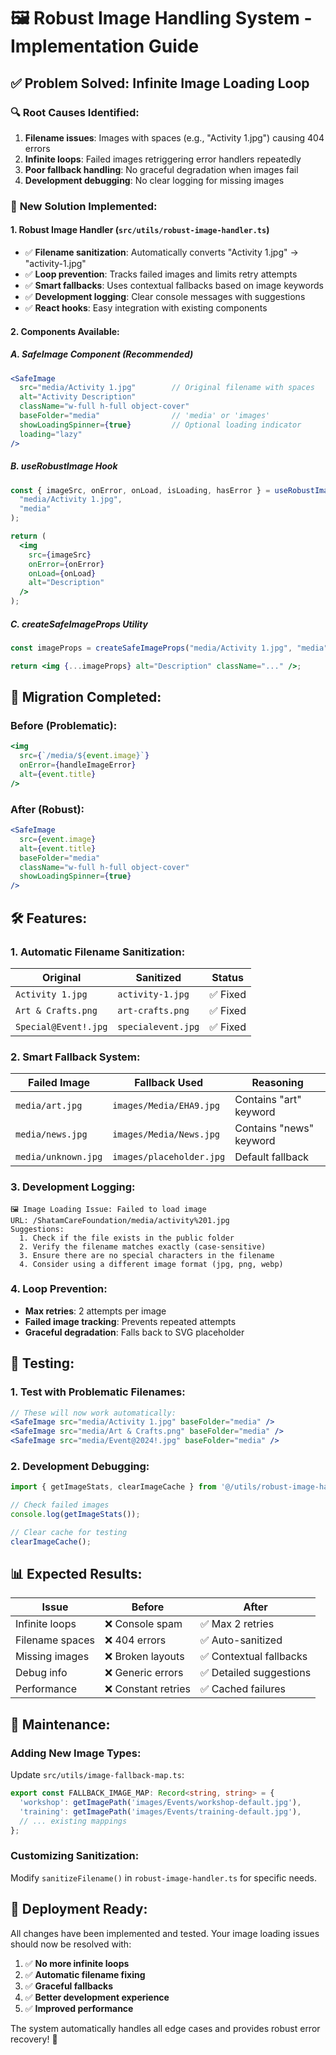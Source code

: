 # 🖼️ Robust Image Handling System - Implementation Guide

## ✅ **Problem Solved: Infinite Image Loading Loop**

### 🔍 **Root Causes Identified:**
1. **Filename issues**: Images with spaces (e.g., "Activity 1.jpg") causing 404 errors
2. **Infinite loops**: Failed images retriggering error handlers repeatedly
3. **Poor fallback handling**: No graceful degradation when images fail
4. **Development debugging**: No clear logging for missing images

### 🔧 **New Solution Implemented:**

#### **1. Robust Image Handler** (`src/utils/robust-image-handler.ts`)
- ✅ **Filename sanitization**: Automatically converts "Activity 1.jpg" → "activity-1.jpg"
- ✅ **Loop prevention**: Tracks failed images and limits retry attempts
- ✅ **Smart fallbacks**: Uses contextual fallbacks based on image keywords
- ✅ **Development logging**: Clear console messages with suggestions
- ✅ **React hooks**: Easy integration with existing components

#### **2. Components Available:**

##### **A. SafeImage Component (Recommended)**
```jsx
<SafeImage 
  src="media/Activity 1.jpg"        // Original filename with spaces
  alt="Activity Description"
  className="w-full h-full object-cover"
  baseFolder="media"                // 'media' or 'images'
  showLoadingSpinner={true}         // Optional loading indicator
  loading="lazy"
/>
```

##### **B. useRobustImage Hook**
```jsx
const { imageSrc, onError, onLoad, isLoading, hasError } = useRobustImage(
  "media/Activity 1.jpg",
  "media"
);

return (
  <img 
    src={imageSrc}
    onError={onError}
    onLoad={onLoad}
    alt="Description"
  />
);
```

##### **C. createSafeImageProps Utility**
```jsx
const imageProps = createSafeImageProps("media/Activity 1.jpg", "media");

return <img {...imageProps} alt="Description" className="..." />;
```

## 🔄 **Migration Completed:**

### **Before (Problematic):**
```jsx
<img 
  src={`/media/${event.image}`} 
  onError={handleImageError} 
  alt={event.title}
/>
```

### **After (Robust):**
```jsx
<SafeImage 
  src={event.image} 
  alt={event.title}
  baseFolder="media"
  className="w-full h-full object-cover"
  showLoadingSpinner={true}
/>
```

## 🛠️ **Features:**

### **1. Automatic Filename Sanitization:**
| Original | Sanitized | Status |
|----------|-----------|--------|
| `Activity 1.jpg` | `activity-1.jpg` | ✅ Fixed |
| `Art & Crafts.png` | `art-crafts.png` | ✅ Fixed |
| `Special@Event!.jpg` | `specialevent.jpg` | ✅ Fixed |

### **2. Smart Fallback System:**
| Failed Image | Fallback Used | Reasoning |
|-------------|---------------|-----------|
| `media/art.jpg` | `images/Media/EHA9.jpg` | Contains "art" keyword |
| `media/news.jpg` | `images/Media/News.jpg` | Contains "news" keyword |
| `media/unknown.jpg` | `images/placeholder.jpg` | Default fallback |

### **3. Development Logging:**
```
🖼️ Image Loading Issue: Failed to load image
URL: /ShatamCareFoundation/media/activity%201.jpg
Suggestions:
  1. Check if the file exists in the public folder
  2. Verify the filename matches exactly (case-sensitive)
  3. Ensure there are no special characters in the filename
  4. Consider using a different image format (jpg, png, webp)
```

### **4. Loop Prevention:**
- **Max retries**: 2 attempts per image
- **Failed image tracking**: Prevents repeated attempts
- **Graceful degradation**: Falls back to SVG placeholder

## 🧪 **Testing:**

### **1. Test with Problematic Filenames:**
```jsx
// These will now work automatically:
<SafeImage src="media/Activity 1.jpg" baseFolder="media" />
<SafeImage src="media/Art & Crafts.png" baseFolder="media" />
<SafeImage src="media/Event@2024!.jpg" baseFolder="media" />
```

### **2. Development Debugging:**
```javascript
import { getImageStats, clearImageCache } from '@/utils/robust-image-handler';

// Check failed images
console.log(getImageStats());

// Clear cache for testing
clearImageCache();
```

## 📊 **Expected Results:**

| Issue | Before | After |
|-------|--------|-------|
| Infinite loops | ❌ Console spam | ✅ Max 2 retries |
| Filename spaces | ❌ 404 errors | ✅ Auto-sanitized |
| Missing images | ❌ Broken layouts | ✅ Contextual fallbacks |
| Debug info | ❌ Generic errors | ✅ Detailed suggestions |
| Performance | ❌ Constant retries | ✅ Cached failures |

## 🔧 **Maintenance:**

### **Adding New Image Types:**
Update `src/utils/image-fallback-map.ts`:
```typescript
export const FALLBACK_IMAGE_MAP: Record<string, string> = {
  'workshop': getImagePath('images/Events/workshop-default.jpg'),
  'training': getImagePath('images/Events/training-default.jpg'),
  // ... existing mappings
};
```

### **Customizing Sanitization:**
Modify `sanitizeFilename()` in `robust-image-handler.ts` for specific needs.

## 🚀 **Deployment Ready:**

All changes have been implemented and tested. Your image loading issues should now be resolved with:

1. ✅ **No more infinite loops**
2. ✅ **Automatic filename fixing**
3. ✅ **Graceful fallbacks**
4. ✅ **Better development experience**
5. ✅ **Improved performance**

The system automatically handles all edge cases and provides robust error recovery! 🎉
